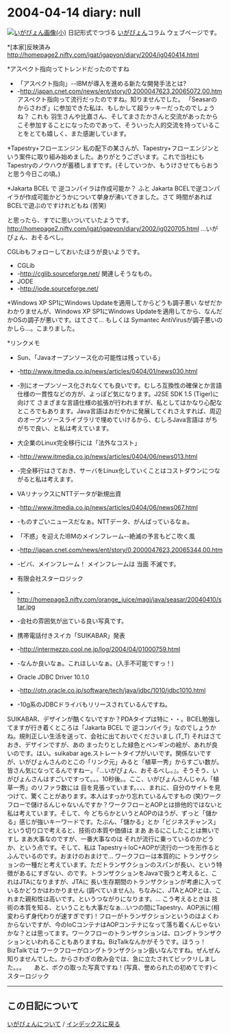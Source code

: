 2004-04-14 diary: null
=====================================================================================================
[![いがぴょん画像(小)](https://igapyon.github.io/diary/images/iga200306s.jpg "いがぴょん")](https://igapyon.github.io/diary/memo/memoigapyon.html) 日記形式でつづる [いがぴょん](https://igapyon.github.io/diary/memo/memoigapyon.html)コラム ウェブページです。

*[本家]反映済み
http://homepage2.nifty.com/igat/igapyon/diary/2004/ig040414.html


*アスペクト指向ってトレンドだったのですね
* 「アスペクト指向」--IBMが導入を進める新たな開発手法とは?
* -http://japan.cnet.com/news/ent/story/0,2000047623,20065072,00.htm
アスペクト指向って流行だったのですね。知りませんでした。
「Seasarのからさわぎ」に参加できた私は、もしかして超ラッキーだったのでしょうね？
これも 羽生さんや比嘉さん、そしてまさたかさんと交流があったからこそ参加することになったのであって、そういった人的交流を持っていることをとても嬉しく、また感謝しています。

*Tapestry+フローエンジン
私の配下の某さんが、Tapestry+フローエンジンという案件に取り組み始めました。ありがとうございます。これで当社にも Tapestryのノウハウが蓄積しますです。(そしていつか、もうけさせてもらおうと思う今日この頃。)

*Jakarta BCEL で 逆コンパイラは作成可能か？
ふと Jakarta BCELで逆コンパイラが作成可能かどうかについて挙身が沸いてきました。さて 時間があれば BCELで遊ぶのですけれどもね (苦笑)

と思ったら、すでに思いついていたようです。
http://homepage2.nifty.com/igat/igapyon/diary/2002/ig020705.html
…いがぴょん、おそるべし。

CGLibもフォローしておいたほうが良いようです。
* CGLib
* -http://cglib.sourceforge.net/
関連しそうなもの。
* JODE
* -http://jode.sourceforge.net/

*Windows XP SP1にWindows Updateを適用してからどうも調子悪い
なぜだかわかりませんが、Windows XP SP1にWindows Updateを適用してから、なんだかOSの調子が悪いです。はてさて… もしくは Symantec AntiVirusが調子悪いのかしら…。こまりました。

*リンクメモ
* Sun、「Javaオープンソース化の可能性は残っている」
* -http://www.itmedia.co.jp/news/articles/0404/01/news030.html
* -別にオープンソース化されなくても良いです。むしろ互換性の確保とか言語仕様の一貫性などの方が、よっぽど気になります。J2SE SDK 1.5 (Tiger)に向けて さまざまな言語仕様の拡張が行われますが、私としてはかなり心配なところでもあります。Java言語はおだやかに発展してくれさえすれば、周辺のオープンソースライブラリで埋めていけるから、むしろJava言語は がちがちで良い、と私は考えています。

* 大企業のLinux完全移行には「法外なコスト」
* -http://www.itmedia.co.jp/news/articles/0404/06/news013.html
* -完全移行はさておき、サーバをLinux化していくことはコストダウンにつながると私は考えます。

* VAリナックスにNTTデータが新規出資
* -http://www.itmedia.co.jp/news/articles/0404/06/news067.html
* -ものすごいニュースだなぁ。NTTデータ、がんばっているなぁ。

* 「不惑」を迎えたIBMのメインフレーム--絶滅の予言もどこ吹く風
* -http://japan.cnet.com/news/ent/story/0,2000047623,20065344,00.htm
* -ビバ、メインフレーム！ メインフレームは 当面 不滅です。

* 有限会社スターロジック
* -http://homepage3.nifty.com/orange_juice/magi/java/seasar/20040410/star.jpg
* -会社の雰囲気が出ている良い写真です。

* 携帯電話付きスイカ「SUIKABAR」発表
* -http://intermezzo.cool.ne.jp/log/2004/04/01000759.html
* -なんか良いなぁ。これほしいなぁ。(入手不可能ですっ！)

* Oracle JDBC Driver 10.1.0 
* -http://otn.oracle.co.jp/software/tech/java/jdbc/1010/jdbc1010.html
* -10g系のJDBCドライバもリリースされているんですね。


SUIKABAR、デザインが酷くないですか？PDAタイプは特に・・。BCEL勉強してますが行き着くところは「Jakarta BCEL で 逆コンパイラ」なのでしょうかね。規則正しい生活を送って、会社に出ておいでくださいまし (T_T) それはさておき、デザインですが、あの まったりとした緑色とペンギンの絵が、あれが良いのです。はい。suikabar age.ストレートタイプがいいです。関係ないですが、いがぴょんさんのとこの「リンク元」みると「植草一秀」からすごい数が。皆さん気になってるんですねー。『…いがぴょん、おそるべし。』。そうそう、いがぴょんさんはすごいですって。。。10秒後。。ここ、いがぴょんさんじゃん「植草一秀」のリファラ数には 目を見張っています。、、、まれに、自分のサイトを見つけて、驚くことがあります。本人はすっかり忘れているんですもの (笑)ワークフローで儲けるんじゃないんですか？ワークフローとAOPとは排他的ではないと私は考えています。そして、今 どちらかというとAOPのほうが、ずっと「儲かる」感じが強いキーワードです。たぶん、「儲かる」とか「ビジネスチャンス」という切り口で考えると、技術の本質や価値は まあ あるにこしたことは無いですし まあ大事なのですが、一番大事なのは それが流行に乗っているのかどうか、という点です。そして、私は Tapestry＋IoC+AOPが流行の一つを形作るとふんでいるのです。おまけのおまけで… ワークフローは本質的に トランザクションの一種だと考えています。ただトランザクションのスパンが長い、という特徴があるにすぎない、のです。トランザクションをJavaで扱うと考えると、これはJTAになりますが、JTAに 長い生存期間のトランザクションが考慮に入っているかどうかはわかりません (調べていません)。ちなみに、JTAとAOPとは、これまた親和性は高いです。というつながりになります。… こう考えるときは 技術の本質を知る、ということも大事だなぁ…いつの間にTapestry、AOP派に(相変わらず身代わりが速すぎです)！フローがトランザクションというのはよくわからないですが、今のIoCコンテナはAOPコンテナになって落ち着くんじゃないかな？とは思ってます。ワークフローのトランザクションは、ロングトランザクションといわれることもありますね。BizTalkなんかがそうです。ほうっ！ BizTalkでは ワークフローがロングトランザクション扱いなんですね。ぜんぜん知りませんでした。からさわぎの飲み会では、急に立たされてビックリしました。。。　　あと、ボクの取った写真ですね！(写真、誉められたの初めてです)＜スターロジック


----------------------------------------------------------------------------------------------------

## この日記について
[いがぴょんについて](http://www.igapyon.jp/igapyon/diary/memo/memoigapyon.html) / [インデックスに戻る](https://igapyon.github.io/diary/idxall.html)
